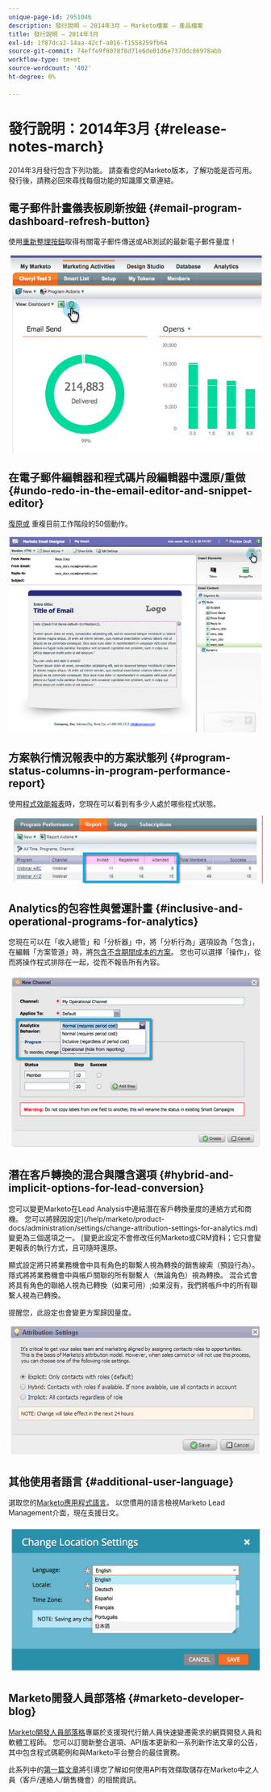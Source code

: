 ```yaml
---
unique-page-id: 2951046
description: 發行說明 — 2014年3月 — Marketo檔案 — 產品檔案
title: 發行說明 — 2014年3月
exl-id: 1f87dca2-14aa-42cf-a016-f1558259fb64
source-git-commit: 74effe9f8078f8d71e6de01d6e737ddc86978abb
workflow-type: tm+mt
source-wordcount: '402'
ht-degree: 0%

---
```


# 發行說明：2014年3月 {#release-notes-march}

2014年3月發行包含下列功能。 請查看您的Marketo版本，了解功能是否可用。 發行後，請務必回來尋找每個功能的知識庫文章連結。

## 電子郵件計畫儀表板刷新按鈕 {#email-program-dashboard-refresh-button}

使用[重新整理按鈕](/help/marketo/product-docs/email-marketing/email-programs/email-program-data/use-the-email-program-dashboard.md)取得有關電子郵件傳送或AB測試的最新電子郵件量度！

![](assets/image2014-9-22-11-3a35-3a15.png)

## 在電子郵件編輯器和程式碼片段編輯器中還原/重做 {#undo-redo-in-the-email-editor-and-snippet-editor}

[復原或](/help/marketo/product-docs/email-marketing/general/email-editor-2/edit-elements-in-an-email.md) 重複目前工作階段的50個動作。

![](assets/image2014-9-22-11-3a35-3a40.png)

## 方案執行情況報表中的方案狀態列 {#program-status-columns-in-program-performance-report}

使用[程式效能報表](/help/marketo/product-docs/core-marketo-concepts/programs/program-performance-report/add-program-status-columns-to-a-program-report.md)時，您現在可以看到有多少人處於哪些程式狀態。

![](assets/image2014-9-22-11-3a36-3a13.png)

## Analytics的包容性與營運計畫 {#inclusive-and-operational-programs-for-analytics}

您現在可以在「收入總管」和「分析器」中，將「分析行為」選項設為「包含」，在編輯「方案管道」時，將[包含不含期間成本的方案](/help/marketo/product-docs/reporting/revenue-cycle-analytics/program-analytics/make-a-program-without-a-period-cost-available-in-revenue-explorer-and-analyzers.md)。 您也可以選擇「操作」，從而將操作程式排除在一起，從而不報告所有內容。

![](assets/image2014-9-22-11-3a36-3a32.png)

## 潛在客戶轉換的混合與隱含選項 {#hybrid-and-implicit-options-for-lead-conversion}

您可以變更Marketo在Lead Analysis中連結潛在客戶轉換量度的連絡方式和商機。 您可以將歸因設定](/help/marketo/product-docs/administration/settings/change-attribution-settings-for-analytics.md)變更為三個選項之一。 [變更此設定不會修改任何Marketo或CRM資料；它只會變更報表的執行方式，且可隨時還原。

顯式設定將只將業務機會中具有角色的聯繫人視為轉換的銷售線索（預設行為）。 隱式將將業務機會中與帳戶關聯的所有聯繫人（無論角色）視為轉換。 混合式會將具有角色的聯絡人視為已轉換（如果可用）;如果沒有，我們將帳戶中的所有聯繫人視為已轉換。

提醒您，此設定也會變更方案歸因量度。

![](assets/image2014-9-22-11-3a36-3a51.png)

## 其他使用者語言 {#additional-user-language}

選取您的[Marketo應用程式語言](/help/marketo/product-docs/administration/settings/select-your-language-locale-and-time-zone.md)。 以您慣用的語言檢視Marketo Lead Management介面，現在支援日文。

![](assets/image2014-9-22-11-3a37-3a14.png)

## Marketo開發人員部落格 {#marketo-developer-blog}

[Marketo開發人員部落格](https://developers.marketo.com/blog/)專屬於支援現代行銷人員快速變遷需求的網頁開發人員和軟體工程師。 您可以訂閱新整合選項、API版本更新和一系列新作法文章的公告，其中包含程式碼範例和與Marketo平台整合的最佳實務。

此系列中的[第一篇文章](https://developers.marketo.com/blog/retrieving-customer-and-prospect-information-from-marketo-using-the-api/)將引導您了解如何使用API有效擷取儲存在Marketo中之人員（客戶/連絡人/銷售機會）的相關資訊。
